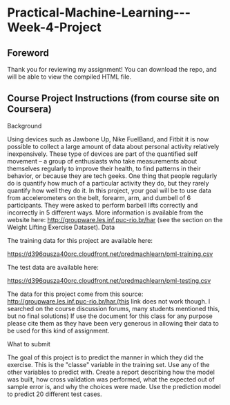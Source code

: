 # Practical-Machine-Learning---Week-4-Project

## Foreword
Thank you for reviewing my assignment! You can download the repo, and will be able to view the compiled HTML file. 


## Course Project Instructions (from course site on Coursera)

Background

Using devices such as Jawbone Up, Nike FuelBand, and Fitbit it is now possible to collect a large amount of data about personal activity relatively inexpensively. These type of devices are part of the quantified self movement – a group of enthusiasts who take measurements about themselves regularly to improve their health, to find patterns in their behavior, or because they are tech geeks. One thing that people regularly do is quantify how much of a particular activity they do, but they rarely quantify how well they do it. In this project, your goal will be to use data from accelerometers on the belt, forearm, arm, and dumbell of 6 participants. They were asked to perform barbell lifts correctly and incorrectly in 5 different ways. More information is available from the website here: http://groupware.les.inf.puc-rio.br/har (see the section on the Weight Lifting Exercise Dataset). 
Data 

The training data for this project are available here: 

https://d396qusza40orc.cloudfront.net/predmachlearn/pml-training.csv

The test data are available here:

https://d396qusza40orc.cloudfront.net/predmachlearn/pml-testing.csv

The data for this project come from this source: http://groupware.les.inf.puc-rio.br/har.(this link does not work though. I searched on the course discussion forums, many students mentioned this, but no final solutions) If use the document for this class for any purpose please cite them as they have been very generous in allowing their data to be used for this kind of assignment. 

What to submit

The goal of this project is to predict the manner in which they did the exercise. This is the "classe" variable in the training set. Use any of the other variables to predict with. Create a report describing how the model was built, how cross validation was performed, what the expected out of sample error is, and why the choices were made. Use the prediction model to predict 20 different test cases. 
